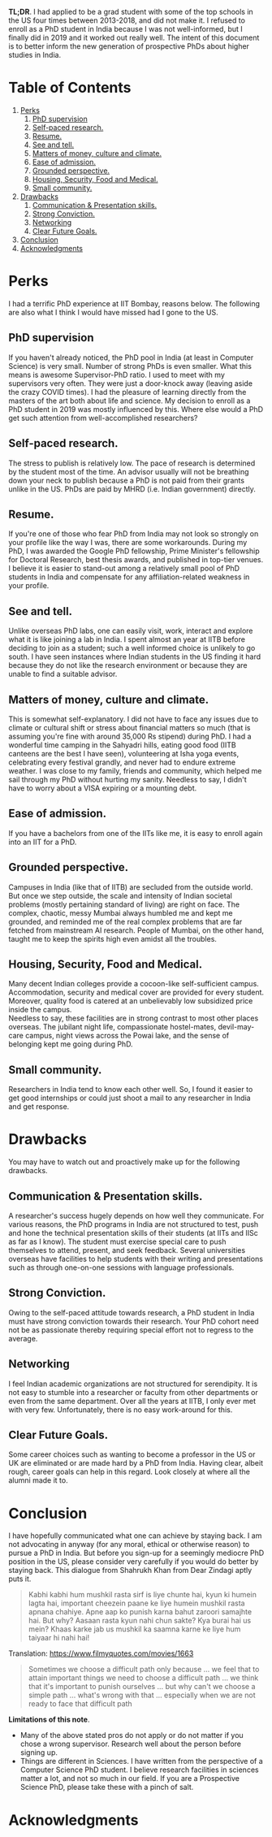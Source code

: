 **TL;DR**. I had applied to be a grad student with some of the top schools in the US four times between 2013-2018, and did not make it.
I refused to enroll as a PhD student in India because I was not well-informed, but I finally did in 2019 and it worked out really well.
The intent of this document is to better inform the new generation of prospective PhDs about higher studies in India.

# Table of Contents

1.  [Perks](#orgadff438)
    1.  [PhD supervision](#org3a543f3)
    2.  [Self-paced research.](#org23793a4)
    3.  [Resume.](#org32a4257)
    4.  [See and tell.](#org3bae976)
    5.  [Matters of money, culture and climate.](#org0cd347b)
    6.  [Ease of admission.](#orga8e19fd)
    7.  [Grounded perspective.](#orgbd92f4b)
    8.  [Housing, Security, Food and Medical.](#orgd62b2c3)
    9.  [Small community.](#org1002e30)
2.  [Drawbacks](#org2ca3812)
    1.  [Communication & Presentation skills.](#orgd4893c5)
    2.  [Strong Conviction.](#org34c10be)
    3.  [Networking](#orgd91c00d)
    4.  [Clear Future Goals.](#org02e3ca0)
3.  [Conclusion](#org0b72e12)
4.  [Acknowledgments](#org46d0418)


<a id="orgadff438"></a>

# Perks

I had a terrific PhD experience at IIT Bombay, reasons below. The following are also what I think I would have missed had I gone to the US. 


<a id="org3a543f3"></a>

## PhD supervision

If you haven't already noticed, the PhD pool in India (at least in Computer Science) is very small. Number of strong PhDs is even smaller.
What this means is awesome Supervisor-PhD ratio. I used to meet with my supervisors very often. They were just a door-knock away (leaving aside the crazy COVID times).
I had the pleasure of learning directly from the masters of the art both about life and science. My decision to enroll as a PhD student in 2019 was mostly influenced by this.
Where else would a PhD get such attention from well-accomplished researchers?


<a id="org23793a4"></a>

## Self-paced research.

The stress to publish is relatively low. The pace of research is determined by the student most of the time.
An advisor usually will not be breathing down your neck to publish because a PhD is not paid from their grants unlike in the US. PhDs are paid by MHRD (i.e. Indian government) directly.


<a id="org32a4257"></a>

## Resume.

If you're one of those who fear PhD from India may not look so strongly on your profile like the way I was, there are some workarounds.
During my PhD, I was awarded the Google PhD fellowship, Prime Minister's fellowship for Doctoral Research, best thesis awards, and published in top-tier venues.
I believe it is easier to stand-out among a relatively small pool of PhD students in India and compensate for any affiliation-related weakness in your profile.


<a id="org3bae976"></a>

## See and tell.

Unlike overseas PhD labs, one can easily visit, work, interact and explore what it is like joining a lab in India.
I spent almost an year at IITB before deciding to join as a student; such a well informed choice is unlikely to go south.
I have seen instances where Indian students in the US finding it hard because they do not like the research environment or because they are unable to find a suitable advisor.


<a id="org0cd347b"></a>

## Matters of money, culture and climate.

This is somewhat self-explanatory.
I did not have to face any issues due to climate or cultural shift or stress about financial matters so much (that is assuming you're fine with around 35,000 Rs stipend) during PhD.
I had a wonderful time camping in the Sahyadri hills, eating good food (IITB canteens are the best I have seen), volunteering at Isha yoga events, celebrating every festival grandly, and never had to endure extreme weather.
I was close to my family, friends and community, which helped me sail through my PhD without hurting my sanity.
Needless to say, I didn't have to worry about a VISA expiring or a mounting debt. 


<a id="orga8e19fd"></a>

## Ease of admission.

If you have a bachelors from one of the IITs like me, it is easy to enroll again into an IIT for a PhD.


<a id="orgbd92f4b"></a>

## Grounded perspective.

Campuses in India (like that of IITB) are secluded from the outside world. But once we step outside, the scale and intensity of Indian societal problems (mostly pertaining standard of living) are right on face.
The complex, chaotic, messy Mumbai always humbled me and kept me grounded, and reminded me of the real complex problems that are far fetched from mainstream AI research.
People of Mumbai, on the other hand, taught me to keep the spirits high even amidst all the troubles. 


<a id="orgd62b2c3"></a>

## Housing, Security, Food and Medical.

Many decent Indian colleges provide a cocoon-like self-sufficient campus.
Accommodation, security and medical cover are provided for every student.
Moreover, quality food is catered at an unbelievably low subsidized price inside the campus.  
Needless to say, these facilities are in strong contrast to most other places overseas.
The jubilant night life, compassionate hostel-mates, devil-may-care campus, night views across the Powai lake, and the sense of belonging kept me going during PhD. 


<a id="org1002e30"></a>

## Small community.

Researchers in India tend to know each other well. So, I found it easier to get good internships or could just shoot a mail to any researcher in India and get response.


<a id="org2ca3812"></a>

# Drawbacks

You may have to watch out and proactively make up for the following drawbacks.


<a id="orgd4893c5"></a>

## Communication & Presentation skills.

A researcher's success hugely depends on how well they communicate. For various reasons, the PhD programs in India are not structured to test, push and hone the technical presentation skills of their students (at IITs and IISc as far as I know).
The student must exercise special care to push themselves to attend, present, and seek feedback.
Several universities overseas have facilities to help students with their writing and presentations such as through one-on-one sessions with language professionals. 


<a id="org34c10be"></a>

## Strong Conviction.

Owing to the self-paced attitude towards research, a PhD student in India must have strong conviction towards their research.
Your PhD cohort need not be as passionate thereby requiring special effort not to regress to the average.


<a id="orgd91c00d"></a>

## Networking

I feel Indian academic organizations are not structured for serendipity.
It is not easy to stumble into a researcher or faculty from other departments or even from the same department.
Over all the years at IITB, I only ever met with very few.
Unfortunately, there is no easy work-around for this. 


<a id="org02e3ca0"></a>

## Clear Future Goals.

Some career choices such as wanting to become a professor in the US or UK are eliminated or are made hard by a PhD from India.
Having clear, albeit rough, career goals can help in this regard. Look closely at where all the alumni made it to. 


<a id="org0b72e12"></a>

# Conclusion

I have hopefully communicated what one can achieve by staying back. I am not advocating in anyway (for any moral, ethical or otherwise reason) to pursue a PhD in India. 
But before you sign-up for a seemingly mediocre PhD position in the US, please consider very carefully if you would do better by staying back.
This dialogue from Shahrukh Khan from Dear Zindagi aptly puts it.

> Kabhi kabhi hum mushkil rasta sirf is liye chunte hai, kyun ki humein lagta hai, important cheezein paane ke liye humein mushkil rasta apnana chahiye. Apne aap ko punish karna bahut zaroori samajhte hai. But why? Aasaan rasta kyun nahi chun sakte? Kya burai hai us mein? Khaas karke jab us mushkil ka saamna karne ke liye hum taiyaar hi nahi hai!

Translation: <https://www.filmyquotes.com/movies/1663>

> Sometimes we choose a difficult path only because &#x2026; we feel that to attain important things we need to choose a difficult path &#x2026; we think that it's important to punish ourselves &#x2026; but why can't we choose a simple path &#x2026; what's wrong with that &#x2026; especially when we are not ready to face that difficult path

**Limitations of this note**.   

-   Many of the above stated pros do not apply or do not matter if you chose a wrong supervisor. Research well about the person before signing up.
-   Things are different in Sciences. I have written from the perspective of a Computer Science PhD student. I believe research facilities in sciences matter a lot, and not so much in our field. If you are a Prospective Science PhD, please take these with a pinch of salt.


<a id="org46d0418"></a>

# Acknowledgments

